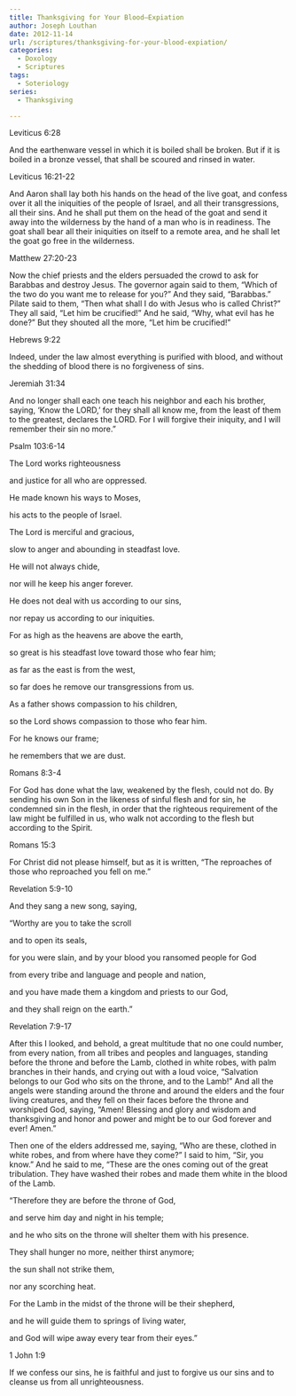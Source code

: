```yaml
---
title: Thanksgiving for Your Blood—Expiation
author: Joseph Louthan
date: 2012-11-14
url: /scriptures/thanksgiving-for-your-blood-expiation/
categories:
  - Doxology
  - Scriptures
tags:
  - Soteriology
series:
  - Thanksgiving

---
```

Leviticus 6:28
  
And the earthenware vessel in which it is boiled shall be broken. But if it is boiled in a bronze vessel, that shall be scoured and rinsed in water.

Leviticus 16:21-22
  
And Aaron shall lay both his hands on the head of the live goat, and confess over it all the iniquities of the people of Israel, and all their transgressions, all their sins. And he shall put them on the head of the goat and send it away into the wilderness by the hand of a man who is in readiness. The goat shall bear all their iniquities on itself to a remote area, and he shall let the goat go free in the wilderness.

Matthew 27:20-23
  
Now the chief priests and the elders persuaded the crowd to ask for Barabbas and destroy Jesus. The governor again said to them, “Which of the two do you want me to release for you?” And they said, “Barabbas.” Pilate said to them, “Then what shall I do with Jesus who is called Christ?” They all said, “Let him be crucified!” And he said, “Why, what evil has he done?” But they shouted all the more, “Let him be crucified!”

Hebrews 9:22
  
Indeed, under the law almost everything is purified with blood, and without the shedding of blood there is no forgiveness of sins.

Jeremiah 31:34
  
And no longer shall each one teach his neighbor and each his brother, saying, ‘Know the LORD,’ for they shall all know me, from the least of them to the greatest, declares the LORD. For I will forgive their iniquity, and I will remember their sin no more.”

Psalm 103:6-14
  
The Lord works righteousness
  
and justice for all who are oppressed.
  
He made known his ways to Moses,
  
his acts to the people of Israel.
  
The Lord is merciful and gracious,
  
slow to anger and abounding in steadfast love.
  
He will not always chide,
  
nor will he keep his anger forever.
  
He does not deal with us according to our sins,
  
nor repay us according to our iniquities.
  
For as high as the heavens are above the earth,
  
so great is his steadfast love toward those who fear him;
  
as far as the east is from the west,
  
so far does he remove our transgressions from us.
  
As a father shows compassion to his children,
  
so the Lord shows compassion to those who fear him.
  
For he knows our frame;
  
he remembers that we are dust.

Romans 8:3-4
  
For God has done what the law, weakened by the flesh, could not do. By sending his own Son in the likeness of sinful flesh and for sin, he condemned sin in the flesh, in order that the righteous requirement of the law might be fulfilled in us, who walk not according to the flesh but according to the Spirit.

Romans 15:3
  
For Christ did not please himself, but as it is written, “The reproaches of those who reproached you fell on me.”

Revelation 5:9-10
  
And they sang a new song, saying,

“Worthy are you to take the scroll
  
and to open its seals,
  
for you were slain, and by your blood you ransomed people for God
  
from every tribe and language and people and nation,
  
and you have made them a kingdom and priests to our God,
  
and they shall reign on the earth.”

Revelation 7:9-17
  
After this I looked, and behold, a great multitude that no one could number, from every nation, from all tribes and peoples and languages, standing before the throne and before the Lamb, clothed in white robes, with palm branches in their hands, and crying out with a loud voice, “Salvation belongs to our God who sits on the throne, and to the Lamb!” And all the angels were standing around the throne and around the elders and the four living creatures, and they fell on their faces before the throne and worshiped God, saying, “Amen! Blessing and glory and wisdom and thanksgiving and honor and power and might be to our God forever and ever! Amen.”

Then one of the elders addressed me, saying, “Who are these, clothed in white robes, and from where have they come?” I said to him, “Sir, you know.” And he said to me, “These are the ones coming out of the great tribulation. They have washed their robes and made them white in the blood of the Lamb.

“Therefore they are before the throne of God,
  
and serve him day and night in his temple;
  
and he who sits on the throne will shelter them with his presence.
  
They shall hunger no more, neither thirst anymore;
  
the sun shall not strike them,
  
nor any scorching heat.
  
For the Lamb in the midst of the throne will be their shepherd,
  
and he will guide them to springs of living water,
  
and God will wipe away every tear from their eyes.”

1 John 1:9
  
If we confess our sins, he is faithful and just to forgive us our sins and to cleanse us from all unrighteousness.